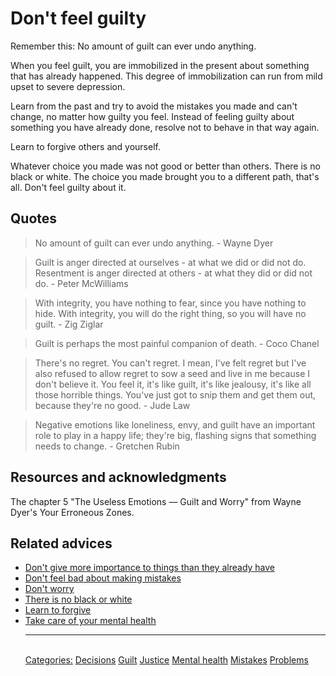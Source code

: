 # Don't feel guilty

Remember this: No amount of guilt can ever undo anything.

When you feel guilt, you are immobilized in the present about something that has already happened. This degree of immobilization can run from mild upset to severe depression.

Learn from the past and try to avoid the mistakes you made and can't change, no matter how guilty you feel. Instead of feeling guilty about something you have already done, resolve not to behave in that way again.

Learn to forgive others and yourself.

Whatever choice you made was not good or better than others. There is no black or white. The choice you made brought you to a different path, that's all. Don't feel guilty about it.

## Quotes

> No amount of guilt can ever undo anything. - Wayne Dyer

> Guilt is anger directed at ourselves - at what we did or did not do. Resentment is anger directed at others - at what they did or did not do. - Peter McWilliams

> With integrity, you have nothing to fear, since you have nothing to hide. With integrity, you will do the right thing, so you will have no guilt. - Zig Ziglar

> Guilt is perhaps the most painful companion of death. - Coco Chanel

> There's no regret. You can't regret. I mean, I've felt regret but I've also refused to allow regret to sow a seed and live in me because I don't believe it. You feel it, it's like guilt, it's like jealousy, it's like all those horrible things. You've just got to snip them and get them out, because they're no good. - Jude Law

> Negative emotions like loneliness, envy, and guilt have an important role to play in a happy life; they're big, flashing signs that something needs to change. - Gretchen Rubin

## Resources and acknowledgments

The chapter 5 "The Useless Emotions — Guilt and Worry" from Wayne Dyer's Your Erroneous Zones.

## Related advices

- [Don't give more importance to things than they already have](Don't%20give%20more%20importance%20to%20things%20than%20they%20already%20have/index.md)
- [Don't feel bad about making mistakes](We%20all%20make%20mistakes/index.md)
- [Don't worry](Don't%20worry/index.md)
- [There is no black or white](There%20is%20no%20black%20or%20white/index.md)
- [Learn to forgive](Learn%20to%20forgive/index.md)
- [Take care of your mental health](Take%20care%20of%20your%20mental%20health/index.md)<hr/><br/>[Categories:](Categories/index.md) [Decisions](Categories/Decisions.md) [Guilt](Categories/Guilt.md) [Justice](Categories/Justice.md) [Mental health](Categories/Mental%20health.md) [Mistakes](Categories/Mistakes.md) [Problems](Categories/Problems.md)